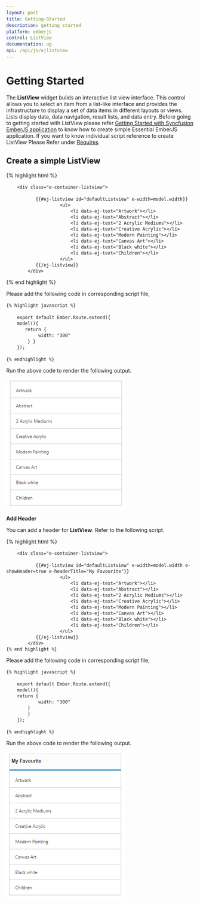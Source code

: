 ```yaml
---
layout: post
title: Getting-Started
description: getting started
platform: emberjs
control: ListView
documentation: ug
api: /api/js/ejlistview
---
```


# Getting Started


The **ListView** widget builds an interactive list view interface. This control allows you to select an item from a list-like interface and provides the infrastructure to display a set of data items in different layouts or views. Lists display data, data navigation, result lists, and data entry.
Before going to getting started with ListView please refer [Getting Started with Syncfusion EmberJS application](https://help.syncfusion.com/emberjs/overview/)  to know how to create simple Essential EmberJS application.
If you want to know individual script reference to create ListView Please Refer under [Requires](https://help.syncfusion.com/api/js/ejlistview/)


## Create a simple ListView

{% highlight html %}

        <div class="e-container-listview">

               {{#ej-listview id="defaultListview" e-width=model.width}}
						<ul>
                            <li data-ej-text="Artwork"></li>
                            <li data-ej-text="Abstract"></li>
                            <li data-ej-text="2 Acrylic Mediums"></li>
                            <li data-ej-text="Creative Acrylic"></li>
                            <li data-ej-text="Modern Painting"></li>
                            <li data-ej-text="Canvas Art"></li>
                            <li data-ej-text="Black white"></li>
                            <li data-ej-text="Children"></li>
                        </ul>
			   {{/ej-listview}}
            </div>

{% end highlight %}


Please add the following code in corresponding script file,


    {% highlight javascript %}

        export default Ember.Route.extend({
        model(){
           return {
                width: "300"  
            } }
        });

    {% endhighlight %}


Run the above code to render the following output.

![](Getting-Started_images/Getting-Started_img2.png) 

**Add Header** 

You can add a header for **ListView**. Refer to the following script.


 {% highlight html %}

        <div class="e-container-listview">

               {{#ej-listview id="defaultListview" e-width=model.width e-showHeader=true e-headerTitle="My Favourite"}}
						<ul>
                            <li data-ej-text="Artwork"></li>
                            <li data-ej-text="Abstract"></li>
                            <li data-ej-text="2 Acrylic Mediums"></li>
                            <li data-ej-text="Creative Acrylic"></li>
                            <li data-ej-text="Modern Painting"></li>
                            <li data-ej-text="Canvas Art"></li>
                            <li data-ej-text="Black white"></li>
                            <li data-ej-text="Children"></li>
                        </ul>
			   {{/ej-listview}}
            </div>
    {% end highlight %}

Please add the following code in corresponding script file,

    {% highlight javascript %}

        export default Ember.Route.extend({
        model(){
        return {
                width: "300" 
            }
            }
        });

    {% endhighlight %}



Run the above code to render the following output.

![](Getting-Started_images/Getting-Started_img3.png) 

